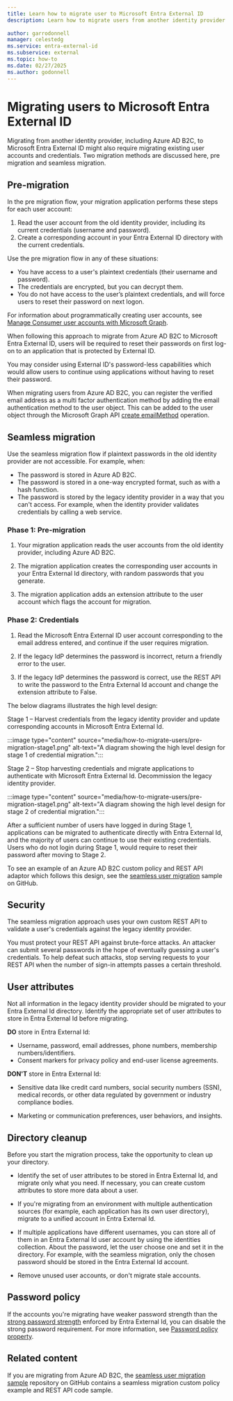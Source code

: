 ```yaml
---
title: Learn how to migrate user to Microsoft Entra External ID
description: Learn how to migrate users from another identity provider to Microsoft Entra External ID.
 
author: garrodonnell   
manager: celestedg
ms.service: entra-external-id
ms.subservice: external
ms.topic: how-to
ms.date: 02/27/2025
ms.author: godonnell
---
```


# Migrating users to Microsoft Entra External ID

Migrating from another identity provider, including Azure AD B2C, to Microsoft Entra External ID might also require migrating existing user accounts and credentials. Two migration methods are discussed here, pre migration and seamless migration.

## Pre-migration

In the pre migration flow, your migration application performs these steps for each user account: 

1. Read the user account from the old identity provider, including its current credentials (username and password). 
1. Create a corresponding account in your Entra External ID directory with the current credentials. 

Use the pre migration flow in any of these situations: 

- You have access to a user's plaintext credentials (their username and password). 
- The credentials are encrypted, but you can decrypt them. 
- You do not have access to the user’s plaintext credentials, and will force users to reset their password on next logon. 

For information about programmatically creating user accounts, see [Manage Consumer user accounts with Microsoft Graph](/graph/api/user-post-users?view=graph-rest-1.0&tabs=http#example-2-create-a-user-with-social-and-local-account-identities-in-azure-ad-b2c&preserve-view=true).   

When following this approach to migrate from Azure AD B2C to Microsoft Entra External ID, users will be required to reset their passwords on first log-on to an application that is protected by External ID.

You may consider using External ID's password-less capabilities which would allow users to continue using applications without having to reset their password.  

When migrating users from Azure AD B2C, you can register the verified email address as a multi factor authentication method by adding the email authentication method to the user object. This can be added to the user object through the Microsoft Graph API [create emailMethod](/graph/api/resources/emailauthenticationmethod) operation.  

## Seamless migration

Use the seamless migration flow if plaintext passwords in the old identity provider are not accessible. For example, when: 

- The password is stored in Azure AD B2C. 
- The password is stored in a one-way encrypted format, such as with a hash function. 
- The password is stored by the legacy identity provider in a way that you can't access. For example, when the identity provider validates credentials by calling a web service. 

### Phase 1: Pre-migration 

1. Your migration application reads the user accounts from the old identity provider, including Azure AD B2C. 

1. The migration application creates the corresponding user accounts in your Entra External Id directory, with random passwords that you generate. 

1. The migration application adds an extension attribute to the user account which flags the account for migration. 

### Phase 2: Credentials

1. Read the Microsoft Entra External ID user account corresponding to the email address entered, and continue if the user requires migration. 

1. If the legacy IdP determines the password is incorrect, return a friendly error to the user. 

1. If the legacy IdP determines the password is correct, use the REST API to write the password to the Entra External Id account and change the extension attribute to False. 

The below diagrams illustrates the high level design:

Stage 1 – Harvest credentials from the legacy identity provider and update corresponding accounts in Microsoft Entra External Id.

:::image type="content" source="media/how-to-migrate-users/pre-migration-stage1.png" alt-text="A diagram showing the high level design for stage 1 of credential migration.":::

Stage 2 – Stop harvesting credentials and migrate applications to authenticate with Microsoft Entra External Id. Decommission the legacy identity provider.

:::image type="content" source="media/how-to-migrate-users/pre-migration-stage1.png" alt-text="A diagram showing the high level design for stage 2 of credential migration.":::

After a sufficient number of users have logged in during Stage 1, applications can be migrated to authenticate directly with Entra External Id, and the majority of users can continue to use their existing credentials. Users who do not login during Stage 1, would require to reset their password after moving to Stage 2.

To see an example of an Azure AD B2C custom policy and REST API adaptor which follows this design, see the [seamless user migration](https://github.com/azure-ad-b2c/samples/tree/master/policies/migrate-to-entra-external-id-for-customers) sample on GitHub.

## Security

The seamless migration approach uses your own custom REST API to validate a user's credentials against the legacy identity provider.

You must protect your REST API against brute-force attacks. An attacker can submit several passwords in the hope of eventually guessing a user's credentials. To help defeat such attacks, stop serving requests to your REST API when the number of sign-in attempts passes a certain threshold. 

## User attributes

Not all information in the legacy identity provider should be migrated to your Entra External Id directory. Identify the appropriate set of user attributes to store in Entra External Id before migrating.

**DO** store in Entra External Id:

- Username, password, email addresses, phone numbers, membership numbers/identifiers.
- Consent markers for privacy policy and end-user license agreements.

**DON'T** store in Entra External Id:

- Sensitive data like credit card numbers, social security numbers (SSN), medical records, or other data regulated by government or industry compliance bodies.

- Marketing or communication preferences, user behaviors, and insights.

## Directory cleanup

Before you start the migration process, take the opportunity to clean up your directory.

- Identify the set of user attributes to be stored in Entra External Id, and migrate only what you need. If necessary, you can create custom attributes to store more data about a user.

- If you're migrating from an environment with multiple authentication sources (for example, each application has its own user directory), migrate to a unified account in Entra External Id.

- If multiple applications have different usernames, you can store all of them in an Entra External Id user account by using the identities collection. About the password, let the user choose one and set it in the directory. For example, with the seamless migration, only the chosen password should be stored in the Entra External Id account.

- Remove unused user accounts, or don't migrate stale accounts.

## Password policy

If the accounts you're migrating have weaker password strength than the [strong password strength](/azure/active-directory/authentication/concept-sspr-policy) enforced by Entra External Id, you can disable the strong password requirement. For more information, see [Password policy property](/azure/active-directory-b2c/user-profile-attributes#password-policy-attribute).

## Related content

If you are migrating from Azure AD B2C, the [seamless user migration sample](https://github.com/azure-ad-b2c/samples/tree/master/policies/migrate-to-entra-external-id-for-customers) repository on GitHub contains a seamless migration custom policy example and REST API code sample.
